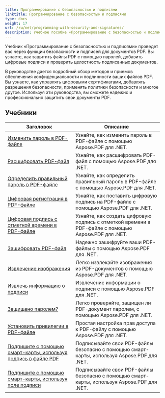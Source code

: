 ```yaml
---
title: Программирование с безопасностью и подписями
linktitle: Программирование с безопасностью и подписями
type: docs
weight: 17
url: /ru/net/programming-with-security-and-signatures/
description: Учебное пособие «Программирование с безопасностью и подписями» научит вас защищать и подписывать PDF-документы, обеспечивая конфиденциальность и подлинность.
---
```

Учебник «Программирование с безопасностью и подписями» проведет вас через функции безопасности и подписей для документов PDF. Вы узнаете, как защитить файлы PDF с помощью паролей, добавить цифровые подписи и проверить целостность подписанных документов.

В руководстве дается подробный обзор методов и приемов обеспечения конфиденциальности и подлинности ваших файлов PDF. Вы узнаете, как управлять цифровыми сертификатами, добавлять разрешения безопасности, применять политики безопасности и многое другое. Используя эти руководства, вы сможете надежно и профессионально защитить свои документы PDF.

## Учебники
| Заголовок | Описание |
| --- | --- | 
| [Изменить пароль в PDF-файле](./change-password/) | Узнайте, как изменить пароль в PDF-файле с помощью Aspose.PDF для .NET. |  
| [Расшифровать PDF-файл](./decrypt/) | Узнайте, как расшифровать PDF-файл с помощью Aspose.PDF для .NET. |  
| [Определить правильный пароль в PDF-файле](./determine-correct-password/) | Узнайте, как определить правильный пароль в PDF-файле с помощью Aspose.PDF для .NET. |  
| [Цифровая регистрация в PDF-файле](./digitally-sign/) | Узнайте, как поставить цифровую подпись на PDF-файле с помощью Aspose.PDF для .NET. |  
| [Цифровая подпись с отметкой времени в PDF-файле](./digitally-sign-with-time-stamp/) | Узнайте, как создать цифровую подпись с отметкой времени в PDF-файле с помощью Aspose.PDF для .NET. |  
| [Зашифровать PDF-файл](./encrypt/) | Надежно зашифруйте ваши PDF-файлы с помощью Aspose.PDF для .NET. |  
| [Извлечение изображения](./extracting-image/) | Легко извлекайте изображения из PDF-документов с помощью Aspose.PDF для .NET. |  
| [Извлечь информацию о подписи](./extract-signature-info/) | Извлечение информации о подписи с помощью Aspose.PDF для .NET. |  
| [Защищено паролем?](./is-password-protected/) | Легко проверяйте, защищен ли PDF-документ паролем, с помощью Aspose.PDF для .NET. |  
| [Установить привилегии в PDF-файле](./set-privileges/) | Простая настройка прав доступа к PDF-файлу с помощью Aspose.PDF для .NET. |  
| [Подпишите с помощью смарт-карты, используя подпись в файле PDF](./sign-with-smart-card-using-pdf-file-signature/) | Подписывайте свои PDF-файлы безопасно с помощью смарт-карты, используя Aspose.PDF для .NET. |  
| [Подпишите с помощью смарт-карты, используя поле подписи](./sign-with-smart-card-using-signature-field/) | Подписывайте свои PDF-файлы безопасно с помощью смарт-карты, используя Aspose.PDF для .NET. |  